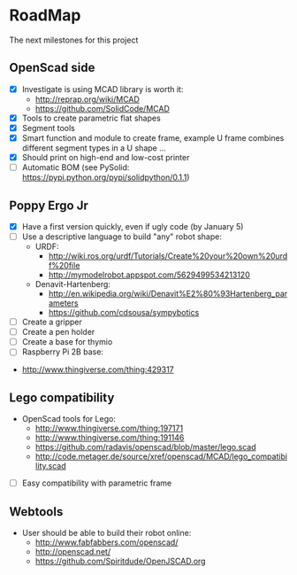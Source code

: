 # RoadMap

The next milestones for this project

## OpenScad side

* [x] Investigate is using MCAD library is worth it:
  - http://reprap.org/wiki/MCAD
  - https://github.com/SolidCode/MCAD
* [x] Tools to create parametric flat shapes
* [x] Segment tools
* [x] Smart function and module to create frame, example U frame combines different segment types in a U shape ...
* [x] Should print on high-end and low-cost printer
* [ ] Automatic BOM (see PySolid: https://pypi.python.org/pypi/solidpython/0.1.1)

## Poppy Ergo Jr

* [x] Have a first version quickly, even if ugly code (by January 5)
* [ ] Use a descriptive language to build "any" robot shape:
  - URDF:
    - http://wiki.ros.org/urdf/Tutorials/Create%20your%20own%20urdf%20file
    - http://mymodelrobot.appspot.com/5629499534213120
  - Denavit-Hartenberg:
    - http://en.wikipedia.org/wiki/Denavit%E2%80%93Hartenberg_parameters
    - https://github.com/cdsousa/sympybotics
* [ ] Create a gripper
* [ ] Create a pen holder
* [ ] Create a base for thymio
* [ ] Raspberry Pi 2B base:
- http://www.thingiverse.com/thing:429317

## Lego compatibility

- OpenScad tools for Lego:
  - http://www.thingiverse.com/thing:197171
  - http://www.thingiverse.com/thing:191146
  - https://github.com/radavis/openscad/blob/master/lego.scad
  - http://code.metager.de/source/xref/openscad/MCAD/lego_compatibility.scad

* [ ] Easy compatibility with parametric frame

## Webtools

- User should be able to build their robot online:
  - http://www.fabfabbers.com/openscad/
  - http://openscad.net/
  - https://github.com/Spiritdude/OpenJSCAD.org

